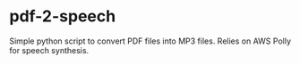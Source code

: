 # pdf-2-speech
Simple python script to convert PDF files into MP3 files. Relies on AWS Polly for speech synthesis.
